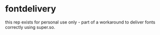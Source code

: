 # fontdelivery
this rep exists for personal use only - part of a workaround to deliver fonts correctly using super.so.
